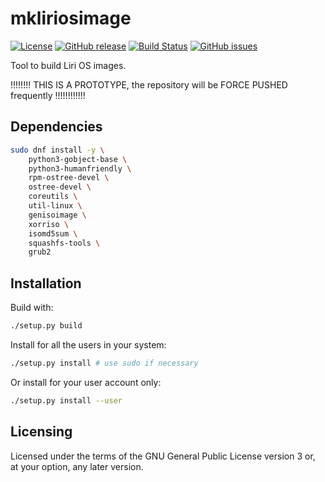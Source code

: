 mkliriosimage
=============

[![License](https://img.shields.io/badge/license-GPLv3.0-blue.svg)](https://www.gnu.org/licenses/gpl-3.0.html)
[![GitHub release](https://img.shields.io/github/release/lirios/mkliriosimage.svg)](https://github.com/lirios/mkliriosimage)
[![Build Status](https://travis-ci.org/lirios/mkliriosimage.svg?branch=develop)](https://travis-ci.org/lirios/mkliriosimage)
[![GitHub issues](https://img.shields.io/github/issues/lirios/mkliriosimage.svg)](https://github.com/lirios/mkliriosimage/issues)

Tool to build Liri OS images.

!!!!!!!! THIS IS A PROTOTYPE, the repository will be FORCE PUSHED frequently !!!!!!!!!!!!

## Dependencies

```sh
sudo dnf install -y \
    python3-gobject-base \
    python3-humanfriendly \
    rpm-ostree-devel \
    ostree-devel \
    coreutils \
    util-linux \
    genisoimage \
    xorriso \
    isomd5sum \
    squashfs-tools \
    grub2
```

## Installation

Build with:

```sh
./setup.py build
```

Install for all the users in your system:

```sh
./setup.py install # use sudo if necessary
```

Or install for your user account only:

```sh
./setup.py install --user
```

## Licensing

Licensed under the terms of the GNU General Public License version 3 or,
at your option, any later version.
